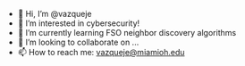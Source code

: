- 👋 Hi, I’m @vazqueje
- 👀 I’m interested in cybersecurity!
- 🌱 I’m currently learning FSO neighbor discovery algorithms
- 💞️ I’m looking to collaborate on ...
- 📫 How to reach me: vazqueje@miamioh.edu

<!---
vazqueje/vazqueje is a ✨ special ✨ repository because its `README.md` (this file) appears on your GitHub profile.
You can click the Preview link to take a look at your changes.
--->
